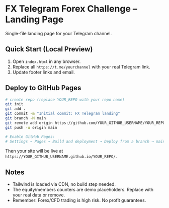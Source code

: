 # FX Telegram Forex Challenge – Landing Page

Single-file landing page for your Telegram channel.

## Quick Start (Local Preview)
1. Open `index.html` in any browser.
2. Replace all `https://t.me/yourchannel` with your real Telegram link.
3. Update footer links and email.

## Deploy to GitHub Pages
```bash
# create repo (replace YOUR_REPO with your repo name)
git init
git add .
git commit -m "Initial commit: FX Telegram landing"
git branch -M main
git remote add origin https://github.com/YOUR_GITHUB_USERNAME/YOUR_REPO.git
git push -u origin main

# Enable GitHub Pages:
# Settings → Pages → Build and deployment → Deploy from a branch → main / root
```
Then your site will be live at `https://YOUR_GITHUB_USERNAME.github.io/YOUR_REPO/`.

## Notes
- Tailwind is loaded via CDN, no build step needed.
- The equity/members counters are demo placeholders. Replace with your real data or remove.
- Remember: Forex/CFD trading is high risk. No profit guarantees.
